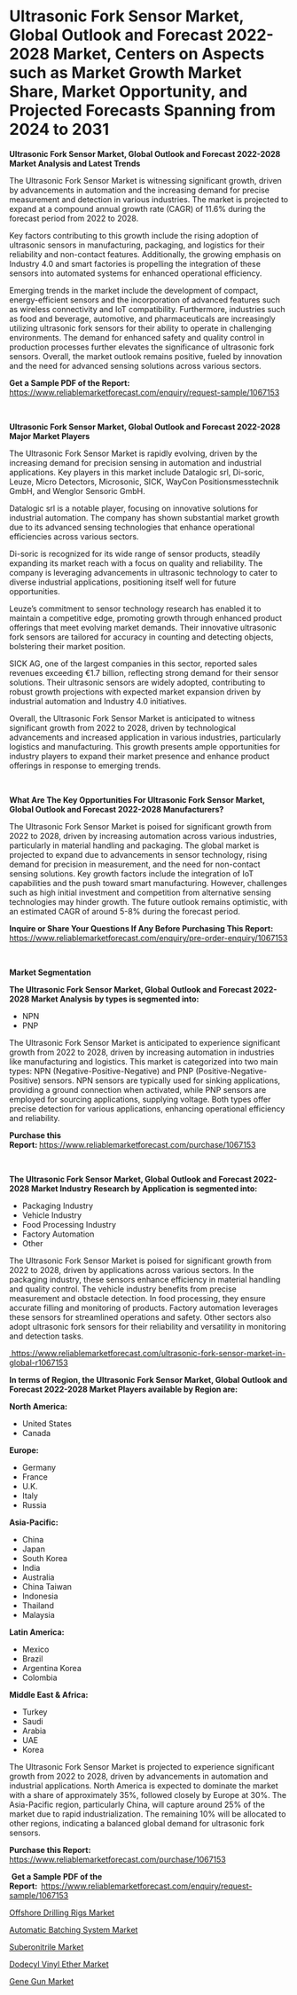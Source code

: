 <p><h1>Ultrasonic Fork Sensor Market, Global Outlook and Forecast 2022-2028 Market, Centers on Aspects such as Market Growth Market Share, Market Opportunity, and Projected Forecasts Spanning from 2024 to 2031</h1></p><p><strong>Ultrasonic Fork Sensor Market, Global Outlook and Forecast 2022-2028 Market Analysis and Latest Trends</strong></p>
<p><p>The Ultrasonic Fork Sensor Market is witnessing significant growth, driven by advancements in automation and the increasing demand for precise measurement and detection in various industries. The market is projected to expand at a compound annual growth rate (CAGR) of 11.6% during the forecast period from 2022 to 2028. </p><p>Key factors contributing to this growth include the rising adoption of ultrasonic sensors in manufacturing, packaging, and logistics for their reliability and non-contact features. Additionally, the growing emphasis on Industry 4.0 and smart factories is propelling the integration of these sensors into automated systems for enhanced operational efficiency.</p><p>Emerging trends in the market include the development of compact, energy-efficient sensors and the incorporation of advanced features such as wireless connectivity and IoT compatibility. Furthermore, industries such as food and beverage, automotive, and pharmaceuticals are increasingly utilizing ultrasonic fork sensors for their ability to operate in challenging environments. The demand for enhanced safety and quality control in production processes further elevates the significance of ultrasonic fork sensors. Overall, the market outlook remains positive, fueled by innovation and the need for advanced sensing solutions across various sectors.</p></p>
<p><strong>Get a Sample PDF of the Report:&nbsp;</strong> <a href="https://www.reliablemarketforecast.com/enquiry/request-sample/1067153">https://www.reliablemarketforecast.com/enquiry/request-sample/1067153</a></p>
<p>&nbsp;</p>
<p><strong>Ultrasonic Fork Sensor Market, Global Outlook and Forecast 2022-2028 Major Market Players</strong></p>
<p><p>The Ultrasonic Fork Sensor Market is rapidly evolving, driven by the increasing demand for precision sensing in automation and industrial applications. Key players in this market include Datalogic srl, Di-soric, Leuze, Micro Detectors, Microsonic, SICK, WayCon Positionsmesstechnik GmbH, and Wenglor Sensoric GmbH. </p><p>Datalogic srl is a notable player, focusing on innovative solutions for industrial automation. The company has shown substantial market growth due to its advanced sensing technologies that enhance operational efficiencies across various sectors. </p><p>Di-soric is recognized for its wide range of sensor products, steadily expanding its market reach with a focus on quality and reliability. The company is leveraging advancements in ultrasonic technology to cater to diverse industrial applications, positioning itself well for future opportunities.</p><p>Leuze’s commitment to sensor technology research has enabled it to maintain a competitive edge, promoting growth through enhanced product offerings that meet evolving market demands. Their innovative ultrasonic fork sensors are tailored for accuracy in counting and detecting objects, bolstering their market position.</p><p>SICK AG, one of the largest companies in this sector, reported sales revenues exceeding €1.7 billion, reflecting strong demand for their sensor solutions. Their ultrasonic sensors are widely adopted, contributing to robust growth projections with expected market expansion driven by industrial automation and Industry 4.0 initiatives.</p><p>Overall, the Ultrasonic Fork Sensor Market is anticipated to witness significant growth from 2022 to 2028, driven by technological advancements and increased application in various industries, particularly logistics and manufacturing. This growth presents ample opportunities for industry players to expand their market presence and enhance product offerings in response to emerging trends.</p></p>
<p>&nbsp;</p>
<p><strong>What Are The Key Opportunities For Ultrasonic Fork Sensor Market, Global Outlook and Forecast 2022-2028 Manufacturers?</strong></p>
<p><p>The Ultrasonic Fork Sensor Market is poised for significant growth from 2022 to 2028, driven by increasing automation across various industries, particularly in material handling and packaging. The global market is projected to expand due to advancements in sensor technology, rising demand for precision in measurement, and the need for non-contact sensing solutions. Key growth factors include the integration of IoT capabilities and the push toward smart manufacturing. However, challenges such as high initial investment and competition from alternative sensing technologies may hinder growth. The future outlook remains optimistic, with an estimated CAGR of around 5-8% during the forecast period.</p></p>
<p><strong>Inquire or Share Your Questions If Any Before Purchasing This Report:</strong> <a href="https://www.reliablemarketforecast.com/enquiry/pre-order-enquiry/1067153">https://www.reliablemarketforecast.com/enquiry/pre-order-enquiry/1067153</a></p>
<p>&nbsp;</p>
<p><strong>Market Segmentation</strong></p>
<p><strong>The Ultrasonic Fork Sensor Market, Global Outlook and Forecast 2022-2028 Market Analysis by types is segmented into:</strong></p>
<p><ul><li>NPN</li><li>PNP</li></ul></p>
<p><p>The Ultrasonic Fork Sensor Market is anticipated to experience significant growth from 2022 to 2028, driven by increasing automation in industries like manufacturing and logistics. This market is categorized into two main types: NPN (Negative-Positive-Negative) and PNP (Positive-Negative-Positive) sensors. NPN sensors are typically used for sinking applications, providing a ground connection when activated, while PNP sensors are employed for sourcing applications, supplying voltage. Both types offer precise detection for various applications, enhancing operational efficiency and reliability.</p></p>
<p><strong>Purchase this Report:&nbsp;</strong><a href="https://www.reliablemarketforecast.com/purchase/1067153">https://www.reliablemarketforecast.com/purchase/1067153</a></p>
<p>&nbsp;</p>
<p><strong>The Ultrasonic Fork Sensor Market, Global Outlook and Forecast 2022-2028 Market Industry Research by Application is segmented into:</strong></p>
<p><ul><li>Packaging Industry</li><li>Vehicle Industry</li><li>Food Processing Industry</li><li>Factory Automation</li><li>Other</li></ul></p>
<p><p>The Ultrasonic Fork Sensor Market is poised for significant growth from 2022 to 2028, driven by applications across various sectors. In the packaging industry, these sensors enhance efficiency in material handling and quality control. The vehicle industry benefits from precise measurement and obstacle detection. In food processing, they ensure accurate filling and monitoring of products. Factory automation leverages these sensors for streamlined operations and safety. Other sectors also adopt ultrasonic fork sensors for their reliability and versatility in monitoring and detection tasks.</p></p>
<p><a href="https://www.reliablemarketforecast.com/ultrasonic-fork-sensor-market-in-global-r1067153">&nbsp;https://www.reliablemarketforecast.com/ultrasonic-fork-sensor-market-in-global-r1067153</a></p>
<p><strong>In terms of Region, the Ultrasonic Fork Sensor Market, Global Outlook and Forecast 2022-2028 Market Players available by Region are:</strong></p>
<p>
    <p> <strong> North America: </strong>
        <ul>
            <li>United States</li>
            <li>Canada</li>
        </ul>
        </p> 
    <p> <strong> Europe: </strong>
        <ul>
            <li>Germany</li>
            <li>France</li>
            <li>U.K.</li>
            <li>Italy</li>
            <li>Russia</li>
        </ul>
        </p> 
    <p> <strong> Asia-Pacific: </strong>
        <ul>
            <li>China</li>
            <li>Japan</li>
            <li>South Korea</li>
            <li>India</li>
            <li>Australia</li>
            <li>China Taiwan</li>
            <li>Indonesia</li>
            <li>Thailand</li>
            <li>Malaysia</li>
        </ul>
        </p> 
    <p> <strong> Latin America: </strong>
        <ul>
            <li>Mexico</li>
            <li>Brazil</li>
            <li>Argentina Korea</li>
            <li>Colombia</li>
        </ul>
        </p> 
    <p> <strong> Middle East & Africa: </strong>
        <ul>
            <li>Turkey</li>
            <li>Saudi</li>
            <li>Arabia</li>
            <li>UAE</li>
            <li>Korea</li>
        </ul>
    </p>
    </p>
<p><p>The Ultrasonic Fork Sensor Market is projected to experience significant growth from 2022 to 2028, driven by advancements in automation and industrial applications. North America is expected to dominate the market with a share of approximately 35%, followed closely by Europe at 30%. The Asia-Pacific region, particularly China, will capture around 25% of the market due to rapid industrialization. The remaining 10% will be allocated to other regions, indicating a balanced global demand for ultrasonic fork sensors.</p></p>
<p><strong>Purchase this Report: </strong><a href="https://www.reliablemarketforecast.com/purchase/1067153">https://www.reliablemarketforecast.com/purchase/1067153</a></p>
<p>&nbsp;<strong>Get a Sample PDF of the Report:&nbsp;&nbsp;</strong><a href="https://www.reliablemarketforecast.com/enquiry/request-sample/1067153">https://www.reliablemarketforecast.com/enquiry/request-sample/1067153</a></p>
<p><strong></strong></p>
<p><p><a href="https://www.linkedin.com/pulse/global-offshore-drilling-rigs-market-size-trends-analysis-4gedf?trackingId=%2F78b7PkQTEaQgClrwfS1%2Fw%3D%3D">Offshore Drilling Rigs Market</a></p><p><a href="https://medium.com/@jo3xcablin/the-automatic-batching-system-industry-analysis-report-offers-a-comprehensive-and-current-b4263c7b93cd">Automatic Batching System Market</a></p><p><a href="https://issuu.com/reportprime-2/docs/suberonitrile-market-size-2030.pptx_3a44f8216d0008">Suberonitrile Market</a></p><p><a href="https://issuu.com/reportprime-2/docs/dodecyl-vinyl-ether-market-size-203_9a8a732be3dda3">Dodecyl Vinyl Ether Market</a></p><p><a href="https://www.linkedin.com/pulse/gene-gun-market-trends-strategic-insights-2024-2031-jtmzf?trackingId=Y9STslNDThO7uyV7UvRfjg%3D%3D">Gene Gun Market</a></p></p>